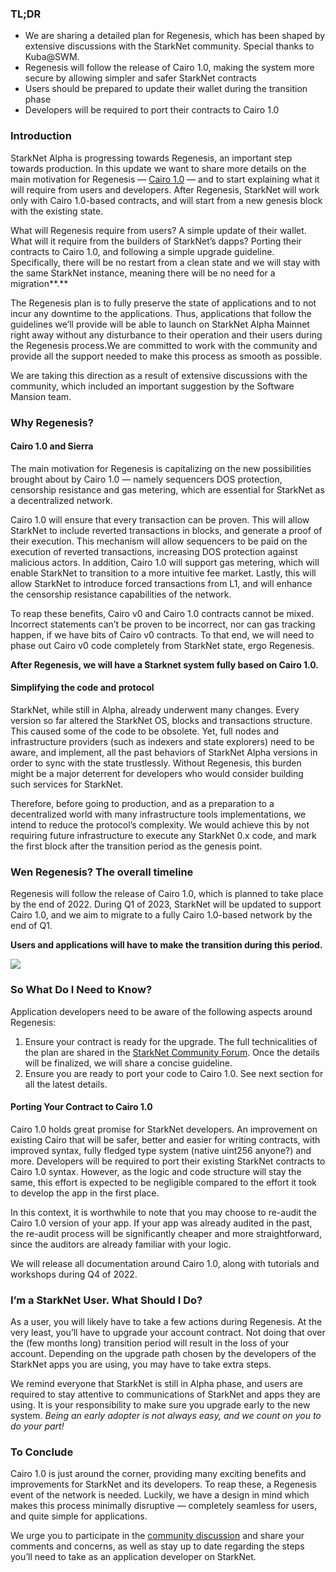 ### TL;DR

* We are sharing a detailed plan for Regenesis, which has been shaped by extensive discussions with the StarkNet community. Special thanks to Kuba@SWM.
* Regenesis will follow the release of Cairo 1.0, making the system more secure by allowing simpler and safer StarkNet contracts
* Users should be prepared to update their wallet during the transition phase
* Developers will be required to port their contracts to Cairo 1.0

### Introduction

StarkNet Alpha is progressing towards Regenesis, an important step towards production. In this update we want to share more details on the main motivation for Regenesis — [Cairo 1.0](https://medium.com/starkware/cairo-1-0-aa96eefb19a0) — and to start explaining what it will require from users and developers. After Regenesis, StarkNet will work only with Cairo 1.0-based contracts, and will start from a new genesis block with the existing state.

What will Regenesis require from users? A simple update of their wallet. What will it require from the builders of StarkNet’s dapps? Porting their contracts to Cairo 1.0, and following a simple upgrade guideline. Specifically, there will be no restart from a clean state and we will stay with the same StarkNet instance, meaning there will be no need for a migration**.**

The Regenesis plan is to fully preserve the state of applications and to not incur any downtime to the applications. Thus, applications that follow the guidelines we’ll provide will be able to launch on StarkNet Alpha Mainnet right away without any disturbance to their operation and their users during the Regenesis process.We are committed to work with the community and provide all the support needed to make this process as smooth as possible.

We are taking this direction as a result of extensive discussions with the community, which included an important suggestion by the Software Mansion team.

### Why Regenesis?

#### Cairo 1.0 and Sierra

The main motivation for Regenesis is capitalizing on the new possibilities brought about by Cairo 1.0 — namely sequencers DOS protection, censorship resistance and gas metering, which are essential for StarkNet as a decentralized network.

Cairo 1.0 will ensure that every transaction can be proven. This will allow StarkNet to include reverted transactions in blocks, and generate a proof of their execution. This mechanism will allow sequencers to be paid on the execution of reverted transactions, increasing DOS protection against malicious actors. In addition, Cairo 1.0 will support gas metering, which will enable StarkNet to transition to a more intuitive fee market. Lastly, this will allow StarkNet to introduce forced transactions from L1, and will enhance the censorship resistance capabilities of the network.

To reap these benefits, Cairo v0 and Cairo 1.0 contracts cannot be mixed. Incorrect statements can’t be proven to be incorrect, nor can gas tracking happen, if we have bits of Cairo v0 contracts. To that end, we will need to phase out Cairo v0 code completely from StarkNet state, ergo Regenesis.

**After Regenesis, we will have a Starknet system fully based on Cairo 1.0.**

#### Simplifying the code and protocol

StarkNet, while still in Alpha, already underwent many changes. Every version so far altered the StarkNet OS, blocks and transactions structure. This caused some of the code to be obsolete. Yet, full nodes and infrastructure providers (such as indexers and state explorers) need to be aware, and implement, all the past behaviors of StarkNet Alpha versions in order to sync with the state trustlessly. Without Regenesis, this burden might be a major deterrent for developers who would consider building such services for StarkNet.

Therefore, before going to production, and as a preparation to a decentralized world with many infrastructure tools implementations, we intend to reduce the protocol’s complexity. We would achieve this by not requiring future infrastructure to execute any StarkNet 0.x code, and mark the first block after the transition period as the genesis point.

### Wen Regenesis? The overall timeline

Regenesis will follow the release of Cairo 1.0, which is planned to take place by the end of 2022. During Q1 of 2023, StarkNet will be updated to support Cairo 1.0, and we aim to migrate to a fully Cairo 1.0-based network by the end of Q1.

**Users and applications will have to make the transition during this period.**

![](/assets/1_ef85shzd2uudwex-cy8wdg-1.png)

### So What Do I Need to Know?

Application developers need to be aware of the following aspects around Regenesis:

1. Ensure your contract is ready for the upgrade. The full technicalities of the plan are shared in the [StarkNet Community Forum](https://community.starknet.io/t/regenesis-state-migration-current-suggestion/2080). Once the details will be finalized, we will share a concise guideline.
2. Ensure you are ready to port your code to Cairo 1.0. See next section for all the latest details.

#### Porting Your Contract to Cairo 1.0

Cairo 1.0 holds great promise for StarkNet developers. An improvement on existing Cairo that will be safer, better and easier for writing contracts, with improved syntax, fully fledged type system (native uint256 anyone?) and more. Developers will be required to port their existing StarkNet contracts to Cairo 1.0 syntax. However, as the logic and code structure will stay the same, this effort is expected to be negligible compared to the effort it took to develop the app in the first place.

In this context, it is worthwhile to note that you may choose to re-audit the Cairo 1.0 version of your app. If your app was already audited in the past, the re-audit process will be significantly cheaper and more straightforward, since the auditors are already familiar with your logic.

We will release all documentation around Cairo 1.0, along with tutorials and workshops during Q4 of 2022.

### I’m a StarkNet User. What Should I Do?

As a user, you will likely have to take a few actions during Regenesis. At the very least, you’ll have to upgrade your account contract. Not doing that over the (few months long) transition period will result in the loss of your account. Depending on the upgrade path chosen by the developers of the StarkNet apps you are using, you may have to take extra steps.

We remind everyone that StarkNet is still in Alpha phase, and users are required to stay attentive to communications of StarkNet and apps they are using. It is your responsibility to make sure you upgrade early to the new system. *Being an early adopter is not always easy, and we count on you to do your part!*

### To Conclude

Cairo 1.0 is just around the corner, providing many exciting benefits and improvements for StarkNet and its developers. To reap these, a Regenesis event of the network is needed. Luckily, we have a design in mind which makes this process minimally disruptive — completely seamless for users, and quite simple for applications.

We urge you to participate in the [community discussion](https://community.starknet.io/t/regenesis-state-migration-current-suggestion/2080) and share your comments and concerns, as well as stay up to date regarding the steps you’ll need to take as an application developer on StarkNet.